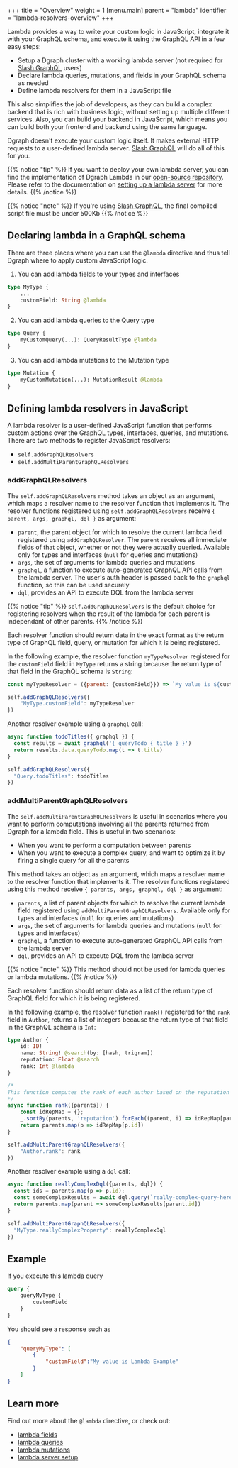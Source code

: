 +++
title = "Overview"
weight = 1
[menu.main]
    parent = "lambda"
    identifier = "lambda-resolvers-overview"
+++

Lambda provides a way to write your custom logic in JavaScript, integrate it with your GraphQL schema, and execute it using the GraphQL API in a few easy steps:

- Setup a Dgraph cluster with a working lambda server (not required for [Slash GraphQL](https://dgraph.io/slash-graphql) users)
- Declare lambda queries, mutations, and fields in your GraphQL schema as needed
- Define lambda resolvers for them in a JavaScript file

This also simplifies the job of developers, as they can build a complex backend that is rich with business logic, without setting up multiple different services. Also, you can build your backend in JavaScript, which means you can build both your frontend and backend using the same language.

Dgraph doesn't execute your custom logic itself. It makes external HTTP requests to a user-defined lambda server. [Slash GraphQL](https://dgraph.io/slash-graphql) will do all of this for you. 

{{% notice "tip" %}}
If you want to deploy your own lambda server, you can find the implementation of Dgraph Lambda in our [open-source repository](https://github.com/dgraph-io/dgraph-lambda). Please refer to the documentation on [setting up a lambda server](/graphql/lambda/server) for more details.
{{% /notice %}}

{{% notice "note" %}}
If you're using [Slash GraphQL](https://dgraph.io/slash-graphql), the final compiled script file must be under 500Kb
{{% /notice %}}

## Declaring lambda in a GraphQL schema

There are three places where you can use the `@lambda` directive and thus tell Dgraph where to apply custom JavaScript logic.

1. You can add lambda fields to your types and interfaces

```graphql
type MyType {
    ...
    customField: String @lambda
}
```

2. You can add lambda queries to the Query type

```graphql
type Query {
    myCustomQuery(...): QueryResultType @lambda
}
```

3. You can add lambda mutations to the Mutation type

```graphql
type Mutation {
    myCustomMutation(...): MutationResult @lambda
}
```

## Defining lambda resolvers in JavaScript

A lambda resolver is a user-defined JavaScript function that performs custom actions over the GraphQL types, interfaces, queries, and mutations. There are two methods to register JavaScript resolvers:

- `self.addGraphQLResolvers`
- `self.addMultiParentGraphQLResolvers`

### addGraphQLResolvers

The `self.addGraphQLResolvers` method takes an object as an argument, which maps a resolver name to the resolver function that implements it. The resolver functions registered using `self.addGraphQLResolvers` receive `{ parent, args, graphql, dql }` as argument:

- `parent`, the parent object for which to resolve the current lambda field registered using `addGraphQLResolver`.
The `parent` receives all immediate fields of that object, whether or not they were actually queried.
Available only for types and interfaces (`null` for queries and mutations)
- `args`,  the set of arguments for lambda queries and mutations
- `graphql`, a function to execute auto-generated GraphQL API calls from the lambda server. The user's auth header is passed back to the `graphql` function, so this can be used securely
- `dql`, provides an API to execute DQL from the lambda server

{{% notice "tip" %}}
`self.addGraphQLResolvers` is the default choice for registering resolvers when the result of the lambda for each parent is independant of other parents.
{{% /notice %}}

Each resolver function should return data in the exact format as the return type of GraphQL field, query, or mutation for which it is being registered.

In the following example, the resolver function `myTypeResolver` registered for the `customField` field in `MyType` returns a string because the return type of that field in the GraphQL schema is `String`:

```javascript
const myTypeResolver = ({parent: {customField}}) => `My value is ${customField}.`

self.addGraphQLResolvers({
    "MyType.customField": myTypeResolver
})
```

Another resolver example using a `graphql` call:

```javascript
async function todoTitles({ graphql }) {
  const results = await graphql('{ queryTodo { title } }')
  return results.data.queryTodo.map(t => t.title)
}

self.addGraphQLResolvers({
  "Query.todoTitles": todoTitles
})
```

### addMultiParentGraphQLResolvers

The `self.addMultiParentGraphQLResolvers` is useful in scenarios where you want to perform computations involving all the parents returned from Dgraph for a lambda field. This is useful in two scenarios:

- When you want to perform a computation between parents
- When you want to execute a complex query, and want to optimize it by firing a single query for all the parents

This method takes an object as an argument, which maps a resolver name to the resolver function that implements it. The resolver functions registered using this method receive `{ parents, args, graphql, dql }` as argument:

- `parents`, a list of parent objects for which to resolve the current lambda field registered using `addMultiParentGraphQLResolvers`. Available only for types and interfaces (`null` for queries and mutations)
- `args`,  the set of arguments for lambda queries and mutations (`null` for types and interfaces)
- `graphql`, a function to execute auto-generated GraphQL API calls from the lambda server
- `dql`, provides an API to execute DQL from the lambda server

{{% notice "note" %}}
This method should not be used for lambda queries or lambda mutations.
{{% /notice %}}

Each resolver function should return data as a list of the return type of GraphQL field for which it is being registered. 

In the following example, the resolver function `rank()` registered for the `rank` field in `Author`, returns a list of integers because the return type of that field in the GraphQL schema is `Int`:

```graphql
type Author {
    id: ID!
    name: String! @search(by: [hash, trigram])
    reputation: Float @search
    rank: Int @lambda
}
```

```javascript
/* 
This function computes the rank of each author based on the reputation of the author relative to other authors.
*/
async function rank({parents}) {
    const idRepMap = {};
    _.sortBy(parents, 'reputation').forEach((parent, i) => idRepMap[parent.id] = parents.length - i)
    return parents.map(p => idRepMap[p.id])
}

self.addMultiParentGraphQLResolvers({
    "Author.rank": rank
})
```

Another resolver example using a `dql` call:

```javascript
async function reallyComplexDql({parents, dql}) {
  const ids = parents.map(p => p.id);
  const someComplexResults = await dql.query(`really-complex-query-here with ${ids}`);
  return parents.map(parent => someComplexResults[parent.id])
}

self.addMultiParentGraphQLResolvers({
  "MyType.reallyComplexProperty": reallyComplexDql
})
```

## Example

If you execute this lambda query

```graphql
query {
	queryMyType {
		customField
	}
}
```

You should see a response such as

```json
{
	"queryMyType": [
		{
			"customField":"My value is Lambda Example"
		}
	]
}
```

## Learn more

Find out more about the  `@lambda` directive, or check out:

* [lambda fields](/graphql/lambda/directive)
* [lambda queries](/graphql/lambda/query)
* [lambda mutations](/graphql/lambda/mutation)
* [lambda server setup](/graphql/lambda/server)
